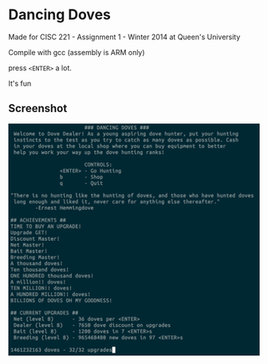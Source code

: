 Dancing Doves
=============

Made for CISC 221 - Assignment 1 - Winter 2014 at Queen's University

Compile with gcc (assembly is ARM only)

press `<ENTER>` a lot.

It's fun

Screenshot
----------
![screenshot](screenshot.png)

